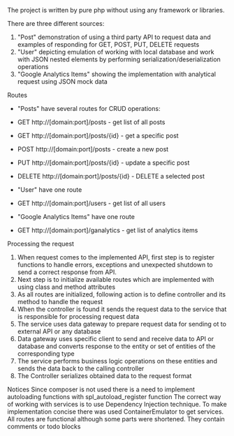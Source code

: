 The project is written by pure php without using any framework or libraries.

There are three different sources:
 1. "Post" demonstration of using a third party API to request data and examples of responding
for GET, POST, PUT, DELETE requests
 2. "User" depicting emulation of working with local database and work with JSON nested elements
 by performing serialization/deserialization operations
 3. "Google Analytics Items" showing the implementation with analytical request using JSON mock data

Routes
- "Posts" have several routes for CRUD operations:
- GET http://[domain:port]/posts - get list of all posts  
- GET http://[domain:port]/posts/{id} - get a specific post
- POST http://[domain:port]/posts - create a new post
- PUT http://[domain:port]/posts/{id} - update a specific post
- DELETE http://[domain:port]/posts/{id} - DELETE a selected post


- "User" have one route  
- GET http://[domain:port]/users - get list of all users

- "Google Analytics Items" have one route
- GET http://[domain:port]/ganalytics - get list of analytics items


Processing the request
1. When request comes to the implemented API, first step is to register functions to handle errors,
   exceptions and unexpected shutdown to send a correct response from API.
2. Next step is to initialize available routes which are implemented with using class and method attributes
3. As all routes are initialized, following action is to define controller and its method to handle the request 
4. When the controller is found it sends the request data to the service that is responsible for processing request data
5. The service uses data gateway to prepare request data for sending ot to external API or any database
6. Data gateway uses specific client to send and receive data to API or database and converts response
   to the entity or set of entities of the corresponding type 
7. The service performs business logic operations on these entities and sends the data back to the calling controller   
8. The Controller serializes obtained data to the request format

Notices
Since composer is not used there is a need to implement autoloading functions with spl_autoload_register function
The correct way of working with services is to use Dependency Injection technique. 
To make implementation concise there was used ContainerEmulator to get services.
All routes are functional although some parts were shortened. They contain comments or todo blocks
